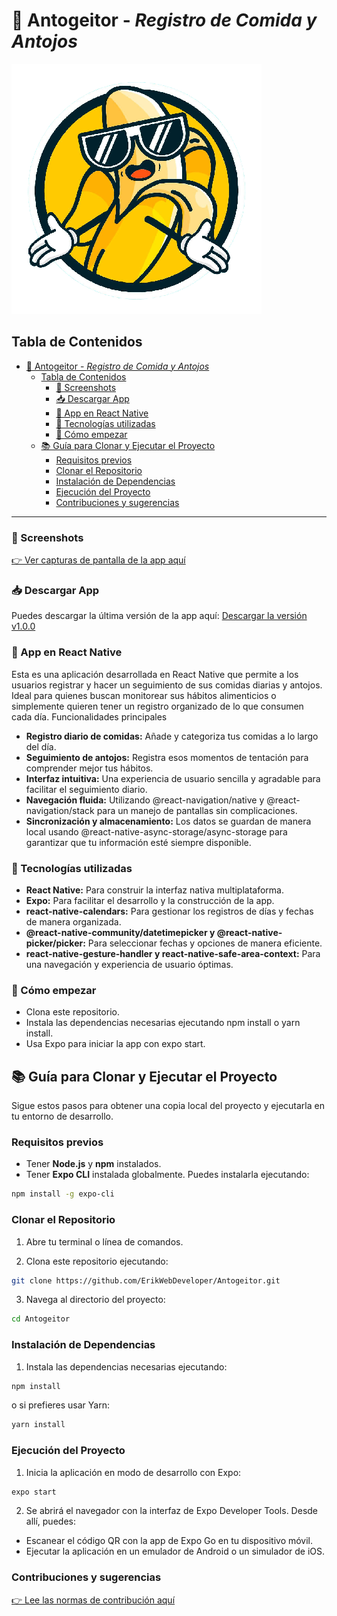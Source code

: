 # 🍌 Antogeitor - *Registro de Comida y Antojos* 

![Logo Antogeitor](./assets/repo-logo.png)

## Tabla de Contenidos
- [🍌 Antogeitor - *Registro de Comida y Antojos*](#-antogeitor---registro-de-comida-y-antojos)
  - [Tabla de Contenidos](#tabla-de-contenidos)
    - [📱 Screenshots](#-screenshots)
    - [📥 Descargar App](#-descargar-app)
    - [💬 App en React Native](#-app-en-react-native)
    - [🤖 Tecnologías utilizadas](#-tecnologías-utilizadas)
    - [🚀 Cómo empezar](#-cómo-empezar)
  - [📚 Guía para Clonar y Ejecutar el Proyecto](#-guía-para-clonar-y-ejecutar-el-proyecto)
    - [Requisitos previos](#requisitos-previos)
    - [Clonar el Repositorio](#clonar-el-repositorio)
    - [Instalación de Dependencias](#instalación-de-dependencias)
    - [Ejecución del Proyecto](#ejecución-del-proyecto)
    - [Contribuciones y sugerencias](#contribuciones-y-sugerencias)
---
### 📱 Screenshots
[👉 Ver capturas de pantalla de la app aquí](./SCREENSHOTS.md)

### 📥 Descargar App
Puedes descargar la última versión de la app aquí:
[Descargar la versión v1.0.0](https://github.com/ErikWebDeveloper/Antogeitor/releases/tag/v1.0.0)

### 💬 App en React Native

Esta es una aplicación desarrollada en React Native que permite a los usuarios registrar y hacer un seguimiento de sus comidas diarias y antojos. Ideal para quienes buscan monitorear sus hábitos alimenticios o simplemente quieren tener un registro organizado de lo que consumen cada día.
Funcionalidades principales

- **Registro diario de comidas:** Añade y categoriza tus comidas a lo largo del día.
- **Seguimiento de antojos:** Registra esos momentos de tentación para comprender mejor tus hábitos.
- **Interfaz intuitiva:** Una experiencia de usuario sencilla y agradable para facilitar el seguimiento diario.
- **Navegación fluida:** Utilizando @react-navigation/native y @react-navigation/stack para un manejo de pantallas sin complicaciones.
- **Sincronización y almacenamiento:** Los datos se guardan de manera local usando @react-native-async-storage/async-storage para garantizar que tu información esté siempre disponible.

### 🤖 Tecnologías utilizadas

- **React Native:** Para construir la interfaz nativa multiplataforma.
- **Expo:** Para facilitar el desarrollo y la construcción de la app.
- **react-native-calendars:** Para gestionar los registros de días y fechas de manera organizada.
- **@react-native-community/datetimepicker y @react-native-picker/picker:** Para seleccionar fechas y opciones de manera eficiente.
- **react-native-gesture-handler y react-native-safe-area-context:** Para una navegación y experiencia de usuario óptimas.

### 🚀 Cómo empezar

- Clona este repositorio.
- Instala las dependencias necesarias ejecutando npm install o yarn install.
- Usa Expo para iniciar la app con expo start.

## 📚 Guía para Clonar y Ejecutar el Proyecto

Sigue estos pasos para obtener una copia local del proyecto y ejecutarla en tu entorno de desarrollo.

### Requisitos previos

- Tener **Node.js** y **npm** instalados.
- Tener **Expo CLI** instalada globalmente. Puedes instalarla ejecutando:

```bash
npm install -g expo-cli
```

### Clonar el Repositorio

1. Abre tu terminal o línea de comandos.

2. Clona este repositorio ejecutando:

```bash
git clone https://github.com/ErikWebDeveloper/Antogeitor.git
```

3. Navega al directorio del proyecto:

```bash
cd Antogeitor
```

### Instalación de Dependencias

1. Instala las dependencias necesarias ejecutando:

```bash
npm install
```
o si prefieres usar Yarn:

```bash
yarn install
```

### Ejecución del Proyecto

1. Inicia la aplicación en modo de desarrollo con Expo:

```bash
expo start
```
2. Se abrirá el navegador con la interfaz de Expo Developer Tools. Desde allí, puedes:

- Escanear el código QR con la app de Expo Go en tu dispositivo móvil.
- Ejecutar la aplicación en un emulador de Android o un simulador de iOS.


### Contribuciones y sugerencias
[👉 Lee las normas de contribución aquí](./CONTRIBUTING.md)
